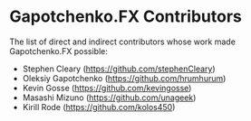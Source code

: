 # Gapotchenko.FX Contributors

The list of direct and indirect contributors whose work made Gapotchenko.FX possible:

- Stephen Cleary (https://github.com/stephenCleary)
- Oleksiy Gapotchenko (https://github.com/hrumhurum)
- Kevin Gosse (https://github.com/kevingosse)
- Masashi Mizuno (https://github.com/unageek)
- Kirill Rode (https://github.com/kolos450)
